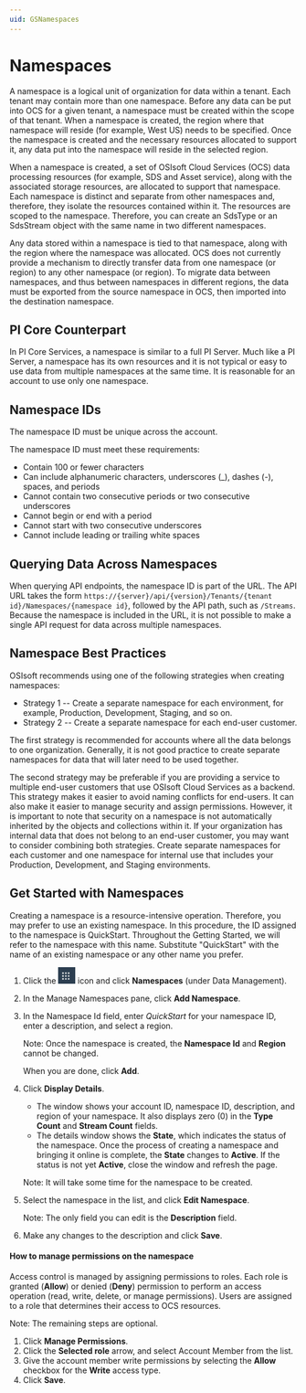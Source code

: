 ```yaml
---
uid: GSNamespaces
---
```


# Namespaces

A namespace is a logical unit of organization for data within a tenant. Each tenant may contain more than one namespace. Before any data can be put into OCS for a given tenant, a namespace must be created within the scope of that tenant. When a namespace is created, the region where that namespace will reside (for example, West US) needs to be specified. Once the namespace is created and the necessary resources allocated to support it, any data put into the namespace will reside in the selected region.

When a namespace is created, a set of OSIsoft Cloud Services (OCS) data processing resources (for example, SDS and Asset service), along with the associated storage resources, are allocated to support that namespace. Each namespace is distinct and separate from other namespaces and, therefore, they isolate the resources contained within it. The resources are scoped to the namespace. Therefore, you can create an SdsType or an SdsStream object with the same name in two different namespaces.

Any data stored within a namespace is tied to that namespace, along with the region where the namespace was allocated. OCS does not currently provide a mechanism to directly transfer data from one namespace (or region) to any other namespace (or region). To migrate data between namespaces, and thus between namespaces in different regions, the data must be exported from the source namespace in OCS, then imported into the destination namespace.

## PI Core Counterpart

In PI Core Services, a namespace is similar to a full PI Server. Much like a PI Server, a namespace has its own resources and it is not typical or easy to use data from multiple namespaces at the same time. It is reasonable for an account to use only one namespace.

## Namespace IDs

The namespace ID must be unique across the account. <!--- Is an account the same thing as a tenant? --->

<!-- DB: Yes, Derek and I had discussed that we likely need a separate page discussing what an account/tenant is, and settle on using one term or the other. Currently 'account' seems more prevalent in existing documentation. --><!-- LA: Recently, I heard that we are moving away from "account" and will be removing all instances of it in our documentation. -->

The namespace ID must meet these requirements:

- Contain 100 or fewer characters
- Can include alphanumeric characters, underscores (\_), dashes (-), spaces, and periods
- Cannot contain two consecutive periods or two consecutive underscores
- Cannot begin or end with a period
- Cannot start with two consecutive underscores <!-- LA: Does this mean it can end with two consecutive underscores? --><!-- DB: I don't know. We would likely have to verify with the dev teams. -->
- Cannot include leading or trailing white spaces

## Querying Data Across Namespaces

When querying API endpoints, the namespace ID is part of the URL. The API URL takes the form `https://{server}/api/{version}/Tenants/{tenant id}/Namespaces/{namespace id}`, followed by the API path, such as `/Streams`. Because the namespace is included in the URL, it is not possible to make a single API request for data across multiple namespaces.

## Namespace Best Practices

OSIsoft recommends using one of the following strategies when creating namespaces:

- Strategy 1 -- Create a separate namespace for each environment, for example, Production, Development, Staging, and so on.
- Strategy 2 -- Create a separate namespace for each end-user customer.

The first strategy is recommended for accounts where all the data belongs to one organization. Generally, it is not good practice to create separate namespaces for data that will later need to be used together.  

The second strategy may be preferable if you are providing a service to multiple end-user customers that use OSIsoft Cloud Services as a backend. This strategy makes it easier to avoid naming conflicts for end-users. It can also make it easier to manage security and assign permissions. However, it is important to note that security on a namespace is not automatically inherited by the objects and collections within it. If your organization has internal data that does not belong to an end-user customer, you may want to consider combining both strategies. Create separate namespaces for each customer and one namespace for internal use that includes your Production, Development, and Staging environments.

## Get Started with Namespaces

<!-- I know you like the "QuickStart" label. Generally, though, the term "quickstart" is given to a shorter type of document. For example, each topic (Namespaces, Connections, Types, etc.) would be a quickstart. But taken all together, it is more suited to what I would call a  Getting Started Guide-- that is, it's the first document you want users to look at that helps familiarize them with the key parts of your application.-->

Creating a namespace is a resource-intensive operation. Therefore, you may prefer to use an existing namespace. In this procedure, the ID assigned to the namespace is QuickStart. Throughout the Getting Started, we will refer to the namespace with this name. Substitute "QuickStart" with the name of an existing namespace or any other name you prefer.

1. Click the ![Menu icon](images\menu-icon.png) icon and click **Namespaces** (under Data Management).


2. In the Manage Namespaces pane, click **Add Namespace**. 

3. In the Namespace Id field, enter _QuickStart_ for your namespace ID, enter a description, and select a region. 

   Note: Once the namespace is created, the **Namespace Id** and **Region** cannot be changed.

   When you are done, click **Add**.

4. Click **Display Details**.  

   - The window shows your account ID, namespace ID, description, and region of your namespace. It also displays zero (0) in the **Type Count** and **Stream Count** fields.  
   - The details window shows the **State**, which indicates the status of the namespace. Once the process of creating a namespace and bringing it online is complete, the **State** changes to **Active**. If the status is not yet **Active**, close the window and refresh the page. 

    Note: It will take some time for the namespace to be created. 

   <!-- DB: It takes a while to bring a namespace online, basically trying to instruct them to refresh the browser until the process is complete. To be honest I don't think I've ever created a namespace (never had an opportunity to) so I might not be including all the right specific details. -->

   <!-- LA: What is the status while the namespace is being set up? Can we give them an estimate of how long it might take for the namespace status to change to Active? -->

5. Select the namespace in the list, and click **Edit Namespace**.  

   Note: The only field you can edit is the **Description** field.

6. Make any changes to the description and click **Save**.

#### How to manage permissions on the namespace

<!-- The question of whether the user will have the necessary permissions to manage the permissions for a particular resource keeps coming up. I think we should discuss it here, the first time they encounter it, or have a separate discussion that explains (briefly) how permissions are handled in OCS. -->

Access control is managed by assigning permissions to roles. Each role is granted (**Allow**) or denied (**Deny**) permission to perform an access operation (read, write, delete, or manage permissions). Users are assigned to a role that determines their access to OCS resources. 

Note: The remaining steps are optional. 

1. Click **Manage Permissions**.
2. Click the **Selected role** arrow, and select Account Member from the list.
3. Give the account member write permissions by selecting the **Allow** checkbox for the **Write** access type.
4. Click **Save**.
